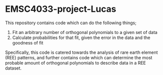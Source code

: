 # EMSC4033-project-Lucas

This repository contains code which can do the following things;  

1. Fit an arbitrary number of orthogonal polynomials to a given set of data
2. Calculate probabilities for that fit, given the error in the data and the goodness of fit

Specifically, this code is catered towards the analysis of rare earth element (REE) patterns, and further contains code which can determine the most probable amount of orthogonal polynomials to describe data in a REE dataset.
